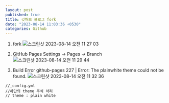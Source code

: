 ```yaml
---
layout: post
published: true
title: 깃허브 블로그 fork
date: "2023-08-14 11:03:36 +0530"
categories: Github
---
```


1. fork
   ![스크린샷 2023-08-14 오전 11 27 03](https://github.com/Sujinkim-625/newa_2023/assets/70993251/eab630ca-c81a-4fe2-a6bc-fdbf529e3036)
2. GitHub Pages
   Settings -> Pages -> Branch
   ![스크린샷 2023-08-14 오전 11 29 44](https://github.com/Sujinkim-625/newa_2023/assets/70993251/8f03edd0-e37b-4b0e-8f1a-374979d3a4f4)

3. Build Error
   github-pages 227 | Error: The plainwhite theme could not be found.
   ![스크린샷 2023-08-14 오전 11 32 36](https://github.com/Sujinkim-625/newa_2023/assets/70993251/7b728a2f-5f70-4d4d-9537-c12d1ae7d970)

```
//_config.yml
//하단의 theme 주석 처리
// theme : plain white
```
